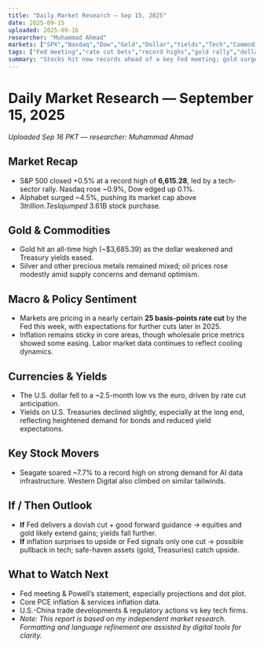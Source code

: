 ```yaml
---
title: "Daily Market Research — Sep 15, 2025"
date: 2025-09-15
uploaded: 2025-09-16
researcher: "Muhammad Ahmad"
markets: ["SPX","Nasdaq","Dow","Gold","Dollar","Yields","Tech","Commodities"]
tags: ["Fed meeting","rate cut bets","record highs","gold rally","dollar weakness","inflation","stocks"]
summary: "Stocks hit new records ahead of a key Fed meeting; gold surged on weak dollar and falling yields; rate cut expectations dominate market sentiment."
---
```

# Daily Market Research — September 15, 2025  
*Uploaded Sep 16 PKT — researcher: Muhammad Ahmad*

## Market Recap  
- S&P 500 closed +0.5% at a record high of **6,615.28**, led by a tech-sector rally. Nasdaq rose ~0.9%, Dow edged up 0.1%.   
- Alphabet surged ~4.5%, pushing its market cap above $3 trillion. Tesla jumped ~3.6% after Elon Musk made a ~$1B stock purchase.   

## Gold & Commodities  
- Gold hit an all-time high (~$3,685.39) as the dollar weakened and Treasury yields eased.  
- Silver and other precious metals remained mixed; oil prices rose modestly amid supply concerns and demand optimism.   

## Macro & Policy Sentiment  
- Markets are pricing in a nearly certain **25 basis-points rate cut** by the Fed this week, with expectations for further cuts later in 2025.   
- Inflation remains sticky in core areas, though wholesale price metrics showed some easing. Labor market data continues to reflect cooling dynamics.   

## Currencies & Yields  
- The U.S. dollar fell to a ~2.5-month low vs the euro, driven by rate cut anticipation.  
- Yields on U.S. Treasuries declined slightly, especially at the long end, reflecting heightened demand for bonds and reduced yield expectations.   

## Key Stock Movers  
- Seagate soared ~7.7% to a record high on strong demand for AI data infrastructure. Western Digital also climbed on similar tailwinds.   

## If / Then Outlook  
- **If** Fed delivers a dovish cut + good forward guidance → equities and gold likely extend gains; yields fall further.  
- **If** inflation surprises to upside or Fed signals only one cut → possible pullback in tech; safe-haven assets (gold, Treasuries) catch upside.

## What to Watch Next  
- Fed meeting & Powell’s statement, especially projections and dot plot.  
- Core PCE inflation & services inflation data.  
- U.S.-China trade developments & regulatory actions vs key tech firms.
- *Note: This report is based on my independent market research. Formatting and language refinement are assisted by digital tools for clarity.*
